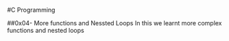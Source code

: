#C Programming

##0x04- More functions and Nessted Loops
In this we learnt more complex functions and nested loops


